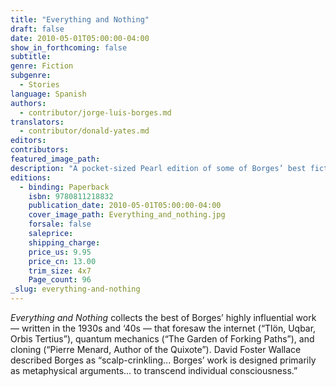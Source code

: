 ```yaml
---
title: "Everything and Nothing"
draft: false
date: 2010-05-01T05:00:00-04:00
show_in_forthcoming: false
subtitle:
genre: Fiction
subgenre:
  - Stories
language: Spanish
authors:
  - contributor/jorge-luis-borges.md
translators:
  - contributor/donald-yates.md
editors:
contributors:
featured_image_path:
description: "A pocket-sized Pearl edition of some of Borges’ best fictions and essays. "
editions:
  - binding: Paperback
    isbn: 9780811218832
    publication_date: 2010-05-01T05:00:00-04:00
    cover_image_path: Everything_and_nothing.jpg
    forsale: false
    saleprice:
    shipping_charge:
    price_us: 9.95
    price_cn: 13.00
    trim_size: 4x7
    Page_count: 96
_slug: everything-and-nothing
---
```


_Everything and Nothing_ collects the best of Borges’ highly influential work — written in the 1930s and ‘40s — that foresaw the internet (“Tlön, Uqbar, Orbis Tertius”), quantum mechanics (“The Garden of Forking Paths”), and cloning (“Pierre Menard, Author of the Quixote”). David Foster Wallace described Borges as “scalp-crinkling... Borges’ work is designed primarily as metaphysical arguments... to transcend individual consciousness.”


